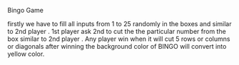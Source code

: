 
 
Bingo Game


firstly we have to fill all inputs from 1 to 25 randomly in the boxes and similar to 2nd player
. 1st player ask 2nd to cut the the particular number from the box similar to 2nd player .
Any player win when it will cut 5 rows or columns or diagonals
after winning the background color of BINGO will convert into yellow color.
